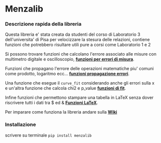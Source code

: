# Menzalib

### Descrizione rapida della libreria
Questa libreria e' stata creata da studenti del corso di Laboratorio 3 dell'universita' di Pisa per velocizzare la stesura delle relazioni, contiene funzioni che potrebbero risultare utili pure a corsi come Laboratorio 1 e 2  

Si possono trovare funzioni che calcolano l'errore associato alle misure con multimetro digitale e oscilloscopio, [**funzioni per errori di misura**](https://github.com/LetteraUnica/menzalib/wiki/Errori-di-Misura). 

Funzioni che propagano l'errore delle operazioni matematiche piu' comuni come prodotto, logaritmo ecc... [**funzioni propagazione errori**](https://github.com/LetteraUnica/menzalib/wiki/Propagazione-errori).  

Una funzione che esegue il `curve_fit` considerando anche gli errori sulla x e un'altra funzione che calcola chi2 e p\_value [**funzioni di fit**](https://github.com/LetteraUnica/menzalib/wiki/Funzioni-di-fit).  

Infine funzioni che permettono stampare una tabella in LaTeX senza dover riscrivere tutti i dati tra $ ed & [**Funzioni LaTeX**](https://github.com/LetteraUnica/menzalib/wiki/Funzioni-per-latex).

Per imparare come funziona la libreria andare sulla [**Wiki**](https://github.com/LetteraUnica/menzalib/wiki)

### Installazione
scrivere su terminale `pip install menzalib`
